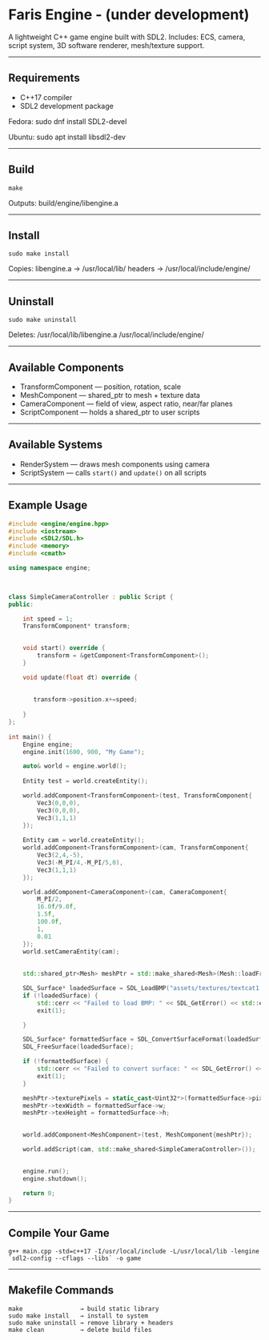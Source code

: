 # Faris Engine - (under development)

A lightweight C++ game engine built with SDL2.
Includes: ECS, camera, script system, 3D software renderer, mesh/texture support.

---

## Requirements

- C++17 compiler
- SDL2 development package

Fedora:
    sudo dnf install SDL2-devel

Ubuntu:
    sudo apt install libsdl2-dev

---

## Build

    make

Outputs:
    build/engine/libengine.a

---

## Install

    sudo make install

Copies:
    libengine.a → /usr/local/lib/
    headers     → /usr/local/include/engine/

---

## Uninstall

    sudo make uninstall

Deletes:
    /usr/local/lib/libengine.a
    /usr/local/include/engine/

---

## Available Components

- TransformComponent — position, rotation, scale
- MeshComponent      — shared_ptr to mesh + texture data
- CameraComponent    — field of view, aspect ratio, near/far planes
- ScriptComponent    — holds a shared_ptr to user scripts

---

## Available Systems

- RenderSystem — draws mesh components using camera
- ScriptSystem — calls `start()` and `update()` on all scripts

---

## Example Usage

```cpp
#include <engine/engine.hpp>
#include <iostream>
#include <SDL2/SDL.h>
#include <memory>
#include <cmath>

using namespace engine;

  

class SimpleCameraController : public Script {
public:

    int speed = 1;
    TransformComponent* transform;
    

    void start() override {
        transform = &getComponent<TransformComponent>();
    }

    void update(float dt) override {
         
        
       transform->position.x+=speed;
   
    } 
};
 
int main() {
    Engine engine;
    engine.init(1600, 900, "My Game");

    auto& world = engine.world();
    
    Entity test = world.createEntity();

    world.addComponent<TransformComponent>(test, TransformComponent{
        Vec3(0,0,0),
        Vec3(0,0,0),
        Vec3(1,1,1)
    });
     
    Entity cam = world.createEntity();
    world.addComponent<TransformComponent>(cam, TransformComponent{
        Vec3(2,4,-5),
        Vec3(-M_PI/4,-M_PI/5,0),
        Vec3(1,1,1)
    });

    world.addComponent<CameraComponent>(cam, CameraComponent{
        M_PI/2,
        16.0f/9.0f,
        1.5f,
        100.0f,
        1,
        0.01
    });
    world.setCameraEntity(cam);
 
    
    std::shared_ptr<Mesh> meshPtr = std::make_shared<Mesh>(Mesh::loadFromObj("assets/models/cat.obj"));

    SDL_Surface* loadedSurface = SDL_LoadBMP("assets/textures/textcat1.bmp");
    if (!loadedSurface) {
        std::cerr << "Failed to load BMP: " << SDL_GetError() << std::endl;
        exit(1);

    } 

    SDL_Surface* formattedSurface = SDL_ConvertSurfaceFormat(loadedSurface, SDL_PIXELFORMAT_ARGB8888, 0);
    SDL_FreeSurface(loadedSurface);

    if (!formattedSurface) {
        std::cerr << "Failed to convert surface: " << SDL_GetError() << std::endl;
        exit(1);
    }

    meshPtr->texturePixels = static_cast<Uint32*>(formattedSurface->pixels);
    meshPtr->texWidth = formattedSurface->w;
    meshPtr->texHeight = formattedSurface->h;

    
    world.addComponent<MeshComponent>(test, MeshComponent{meshPtr});

    world.addScript(cam, std::make_shared<SimpleCameraController>());
  

    engine.run();
    engine.shutdown();

    return 0;
}  
```

---

## Compile Your Game

    g++ main.cpp -std=c++17 -I/usr/local/include -L/usr/local/lib -lengine `sdl2-config --cflags --libs` -o game

---

## Makefile Commands

    make                → build static library
    sudo make install   → install to system
    sudo make uninstall → remove library + headers
    make clean          → delete build files
